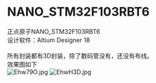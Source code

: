 # NANO_STM32F103RBT6
正点原子NANO_STM32F103RBT6 <BR>
设计软件：Altium Designer 18 <BR>
<BR>
所有封装都有3D封装，除了数码管没有，还没有布线。<BR>
效果图如下<BR>
<img src="https://s2.ax1x.com/2019/05/12/Ehw79O.jpg" alt="Ehw79O.jpg" border="0">
<img src="https://s2.ax1x.com/2019/05/12/EhwH3D.jpg" alt="EhwH3D.jpg" border="0">
